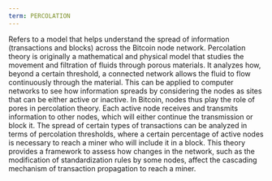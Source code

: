 ```yaml
---
term: PERCOLATION
---
```


Refers to a model that helps understand the spread of information (transactions and blocks) across the Bitcoin node network. Percolation theory is originally a mathematical and physical model that studies the movement and filtration of fluids through porous materials. It analyzes how, beyond a certain threshold, a connected network allows the fluid to flow continuously through the material. This can be applied to computer networks to see how information spreads by considering the nodes as sites that can be either active or inactive. In Bitcoin, nodes thus play the role of pores in percolation theory. Each active node receives and transmits information to other nodes, which will either continue the transmission or block it. The spread of certain types of transactions can be analyzed in terms of percolation thresholds, where a certain percentage of active nodes is necessary to reach a miner who will include it in a block. This theory provides a framework to assess how changes in the network, such as the modification of standardization rules by some nodes, affect the cascading mechanism of transaction propagation to reach a miner.